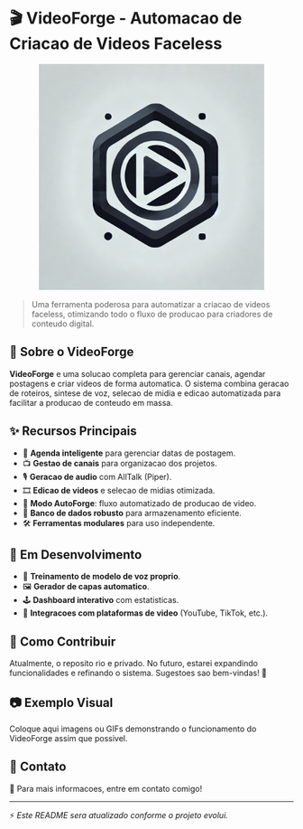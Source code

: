 # 🎬 VideoForge - Automacao de Criacao de Videos Faceless

<p align="center">
  <img src="assets/logo.png" alt="VideoForge Banner" width="400">
</p>
  

> Uma ferramenta poderosa para automatizar a criacao de videos faceless, otimizando todo o fluxo de producao para criadores de conteudo digital.

## 🚀 Sobre o VideoForge

**VideoForge** e uma solucao completa para gerenciar canais, agendar postagens e criar videos de forma automatica. O sistema combina geracao de roteiros, sintese de voz, selecao de midia e edicao automatizada para facilitar a producao de conteudo em massa.

## ✨ Recursos Principais
- 📆 **Agenda inteligente** para gerenciar datas de postagem.
- 📺 **Gestao de canais** para organizacao dos projetos.
- 🎙️ **Geracao de audio** com AllTalk (Piper).
- 🎞️ **Edicao de videos** e selecao de midias otimizada.
- 🤖 **Modo AutoForge**: fluxo automatizado de producao de video.
- 💾 **Banco de dados robusto** para armazenamento eficiente.
- 🛠️ **Ferramentas modulares** para uso independente.

## 🔨 Em Desenvolvimento
- 🔄 **Treinamento de modelo de voz proprio**.
- 🖼️ **Gerador de capas automatico**.
- 🕹️ **Dashboard interativo** com estatisticas.
- 📡 **Integracoes com plataformas de video** (YouTube, TikTok, etc.).

## 📌 Como Contribuir
Atualmente, o reposito rio e privado. No futuro, estarei expandindo funcionalidades e refinando o sistema. Sugestoes sao bem-vindas! 🚀

## 📷 Exemplo Visual
Coloque aqui imagens ou GIFs demonstrando o funcionamento do VideoForge assim que possivel.

## 🔗 Contato
📩 Para mais informacoes, entre em contato comigo!

---

⚡ *Este README sera atualizado conforme o projeto evolui.*

